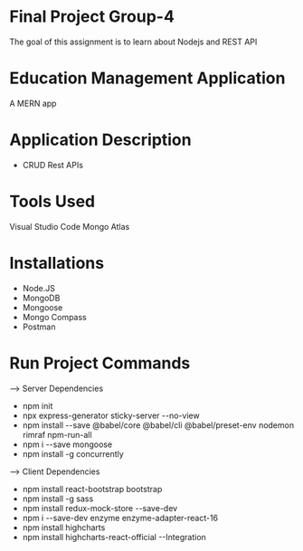 # Final Project Group-4
The goal of this assignment is to learn about Nodejs and REST API

# Education Management Application
 A MERN app

# Application Description
 * CRUD Rest APIs

# Tools Used
Visual Studio Code
Mongo Atlas

# Installations
 * Node.JS
 * MongoDB
 * Mongoose
 * Mongo Compass
 * Postman
 
# Run Project Commands

--> Server Dependencies
 * npm init
 * npx express-generator sticky-server --no-view
 * npm install --save @babel/core @babel/cli @babel/preset-env nodemon rimraf npm-run-all
 * npm i --save mongoose
 * npm install -g concurrently

 --> Client Dependencies
 * npm install react-bootstrap bootstrap
 * npm install -g sass
 * npm install redux-mock-store --save-dev
 * npm i --save-dev enzyme enzyme-adapter-react-16
 * npm install highcharts
 * npm install highcharts-react-official
 --Integration


 